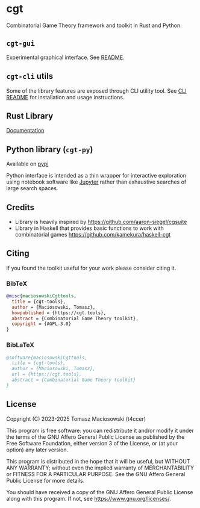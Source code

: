 # cgt

Combinatorial Game Theory framework and toolkit  in Rust and Python.

## `cgt-gui`

Experimental graphical interface. See [README](./cgt_gui/README.md).

## `cgt-cli` utils

Some of the library features are exposed through CLI utility tool. See [CLI README](./cgt_cli/README.md) for installation and usage instructions.

## Rust Library

[Documentation](https://docs.rs/cgt/latest/cgt/)

## Python library (`cgt-py`)

Available on [pypi](https://pypi.org/project/cgt-py)

Python interface is intended as a thin wrapper for interactive exploration using notebook software like [Jupyter](https://jupyter.org/) rather than exhaustive searches of large search spaces.

## Credits

- Library is heavily inspired by https://github.com/aaron-siegel/cgsuite
- Library in Haskell that provides basic functions to work with combinatorial games https://github.com/kamekura/haskell-cgt

## Citing

If you found the toolkit useful for your work please consider citing it.

### BibTeX

```bib
@misc{maciosowskiCgttools,
  title = {cgt-tools},
  author = {Maciosowski, Tomasz},
  howpublished = {https://cgt.tools},
  abstract = {Combinatorial Game Theory toolkit},
  copyright = {AGPL-3.0}
}
```

### BibLaTeX

```bib
@software{maciosowskiCgttools,
  title = {cgt-tools},
  author = {Maciosowski, Tomasz},
  url = {https://cgt.tools},
  abstract = {Combinatorial Game Theory toolkit}
}
```

## License

Copyright (C) 2023-2025 Tomasz Maciosowski (t4ccer)

This program is free software: you can redistribute it and/or modify it under the terms of the GNU Affero General Public License as published by the Free Software Foundation, either version 3 of the License, or (at your option) any later version.

This program is distributed in the hope that it will be useful, but WITHOUT ANY WARRANTY; without even the implied warranty of MERCHANTABILITY or FITNESS FOR A PARTICULAR PURPOSE.
See the GNU Affero General Public License for more details.

You should have received a copy of the GNU Affero General Public License along with this program. If not, see <https://www.gnu.org/licenses/>.
